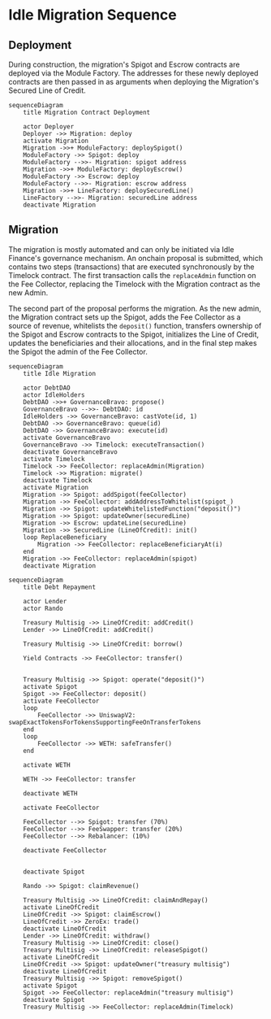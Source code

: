 # Idle Migration Sequence

## Deployment

During construction, the migration's Spigot and Escrow contracts are deployed via the Module Factory. The addresses for these newly deployed contracts are then passed in as arguments when deploying the Migration's Secured Line of Credit.

```mermaid
sequenceDiagram
    title Migration Contract Deployment

    actor Deployer
    Deployer ->> Migration: deploy
    activate Migration
    Migration ->>+ ModuleFactory: deploySpigot()
    ModuleFactory ->> Spigot: deploy
    ModuleFactory -->>- Migration: spigot address
    Migration ->>+ ModuleFactory: deployEscrow()
    ModuleFactory ->> Escrow: deploy
    ModuleFactory -->>- Migration: escrow address
    Migration ->>+ LineFactory: deploySecuredLine()
    LineFactory -->>- Migration: securedLine address
    deactivate Migration

```

## Migration

The migration is mostly automated and can only be initiated via Idle Finance's governance mechanism. An onchain proposal is submitted, which contains two steps (transactions) that are executed synchronously by the Timelock contract. The first transaction calls the `replaceAdmin` function on the Fee Collector, replacing the Timelock with the Migration contract as the new Admin.

The second part of the proposal performs the migration. As the new admin, the Migration contract sets up the Spigot, adds the Fee Collector as a source of revenue, whitelists the `deposit()` function, transfers ownership of the Spigot and Escrow contracts to the Spigot, initializes the Line of Credit, updates the beneficiaries and their allocations, and in the final step makes the Spigot the admin of the Fee Collector.

```mermaid
sequenceDiagram
    title Idle Migration

    actor DebtDAO
    actor IdleHolders
    DebtDAO ->>+ GovernanceBravo: propose()
    GovernanceBravo -->>- DebtDAO: id
    IdleHolders ->> GovernanceBravo: castVote(id, 1)
    DebtDAO ->> GovernanceBravo: queue(id)
    DebtDAO ->> GovernanceBravo: execute(id)
    activate GovernanceBravo
    GovernanceBravo ->> Timelock: executeTransaction()
    deactivate GovernanceBravo
    activate Timelock
    Timelock ->> FeeCollector: replaceAdmin(Migration)
    Timelock ->> Migration: migrate()
    deactivate Timelock
    activate Migration
    Migration ->> Spigot: addSpigot(feeCollector)
    Migration ->> FeeCollector: addAddressToWhitelist(spigot_)
    Migration ->> Spigot: updateWhitelistedFunction("deposit()")
    Migration ->> Spigot: updateOwner(securedLine)
    Migration ->> Escrow: updateLine(securedLine)
    Migration ->> SecuredLine (LineOfCredit): init()
    loop ReplaceBeneficiary
        Migration ->> FeeCollector: replaceBeneficiaryAt(i)
    end
    Migration ->> FeeCollector: replaceAdmin(spigot)
    deactivate Migration

```

```mermaid
sequenceDiagram
    title Debt Repayment

    actor Lender
    actor Rando

    Treasury Multisig ->> LineOfCredit: addCredit()
    Lender ->> LineOfCredit: addCredit()

    Treasury Multisig ->> LineOfCredit: borrow()

    Yield Contracts ->> FeeCollector: transfer()


    Treasury Multisig ->> Spigot: operate("deposit()")
    activate Spigot
    Spigot ->> FeeCollector: deposit()
    activate FeeCollector
    loop
        FeeCollector ->> UniswapV2: swapExactTokensForTokensSupportingFeeOnTransferTokens
    end
    loop
        FeeCollector ->> WETH: safeTransfer()
    end

    activate WETH

    WETH ->> FeeCollector: transfer

    deactivate WETH

    activate FeeCollector

    FeeCollector -->> Spigot: transfer (70%)
    FeeCollector -->> FeeSwapper: transfer (20%)
    FeeCollector -->> Rebalancer: (10%)

    deactivate FeeCollector


    deactivate Spigot

    Rando ->> Spigot: claimRevenue()

    Treasury Multisig ->> LineOfCredit: claimAndRepay()
    activate LineOfCredit
    LineOfCredit ->> Spigot: claimEscrow()
    LineOfCredit ->> ZeroEx: trade()
    deactivate LineOfCredit
    Lender ->> LineOfCredit: withdraw()
    Treasury Multisig ->> LineOfCredit: close()
    Treasury Multisig ->> LineOfCredit: releaseSpigot()
    activate LineOfCredit
    LineOfCredit ->> Spigot: updateOwner("treasury multisig")
    deactivate LineOfCredit
    Treasury Multisig ->> Spigot: removeSpigot()
    activate Spigot
    Spigot ->> FeeCollector: replaceAdmin("treasury multisig")
    deactivate Spigot
    Treasury Multisig ->> FeeCollector: replaceAdmin(Timelock)




```
